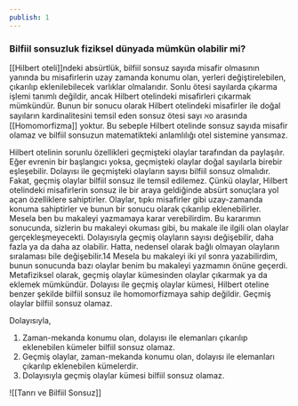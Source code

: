 ```yaml
---
publish: 1
---
```


### Bilfiil sonsuzluk fiziksel dünyada mümkün olabilir mi?
[[Hilbert oteli]]ndeki absürtlük, bilfiil sonsuz sayıda misafir olmasının yanında bu misafirlerin uzay zamanda konumu olan, yerleri değiştirelebilen, çıkarılıp eklenilebilecek varlıklar olmalarıdır. Sonlu ötesi sayılarda çıkarma işlemi tanımlı değildir, ancak Hilbert otelindeki misafirleri çıkarmak mümkündür. Bunun bir sonucu olarak Hilbert otelindeki misafirler ile doğal sayıların kardinalitesini temsil eden sonsuz ötesi sayı ℵo arasında [[Homomorfizma]] yoktur. Bu sebeple Hilbert otelinde sonsuz sayıda misafir olamaz ve bilfiil sonsuzun matematikteki anlamlılığı otel sistemine yansımaz.

Hilbert otelinin sorunlu özellikleri geçmişteki olaylar tarafından da paylaşılır. Eğer evrenin bir başlangıcı yoksa, geçmişteki olaylar doğal sayılarla birebir eşleşebilir. Dolayısı ile geçmişteki olayların sayısı bilfiil sonsuz olmalıdır. Fakat, geçmiş olaylar bilfiil sonsuz ile temsil edilemez. Çünkü olaylar, Hilbert otelindeki misafirlerin sonsuz ile bir araya geldiğinde absürt sonuçlara yol açan özelliklere sahiptirler. Olaylar, tıpkı misafirler gibi uzay-zamanda konuma sahiptirler ve bunun bir sonucu olarak çıkarılıp eklenebilirler. Mesela ben bu makaleyi yazmamaya karar verebilirdim. Bu kararımın sonucunda, sizlerin bu makaleyi okuması gibi, bu makale ile ilgili olan olaylar gerçekleşmeyecekti. Dolayısıyla geçmiş olayların sayısı değişebilir, daha fazla ya da daha az olabilir. Hatta, nedensel olarak bağlı olmayan olayların sıralaması bile değişebilir.14 Mesela bu makaleyi iki yıl sonra yazabilirdim, bunun sonucunda bazı olaylar benim bu makaleyi yazmamın önüne geçerdi. Metafiziksel olarak, geçmiş olaylar kümesinden olaylar çıkarmak ya da eklemek mümkündür. Dolayısı ile geçmiş olaylar kümesi, Hilbert oteline benzer şekilde bilfiil sonsuz ile homomorfizmaya sahip değildir. Geçmiş olaylar bilfiil sonsuz olamaz.

Dolayısıyla, 
1. Zaman-mekanda konumu olan, dolayısı ile elemanları çıkarılıp eklenebilen kümeler bilfiil sonsuz olamaz.
2. Geçmiş olaylar, zaman-mekanda konumu olan, dolayısı ile elemanları çıkarılıp eklenebilen kümelerdir.
3. Dolayısıyla geçmiş olaylar kümesi bilfiil sonsuz olamaz.

![[Tanrı ve Bilfiil Sonsuz]]